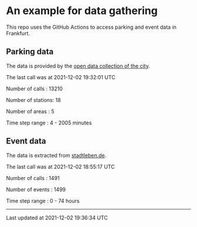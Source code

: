 # An example for data gathering

This repo uses the GitHub Actions to access parking and event data in Frankfurt.

## Parking data
The data is provided by the [open data collection of the city](https://www.offenedaten.frankfurt.de/).

The last call was at 2021-12-02 19:32:01 UTC

Number of calls   : 13210

Number of stations:    18

Number of areas   :     5

Time step range   :     4 -  2005 minutes


## Event data
The data is extracted from [stadtleben.de](https://stadtleben.de/frankfurt/).

The last call was at 2021-12-02 18:55:17 UTC

Number of calls   : 1491

Number of events  : 1499

Time step range   :    0 -   74 hours


----

Last updated at 2021-12-02 19:36:34 UTC
